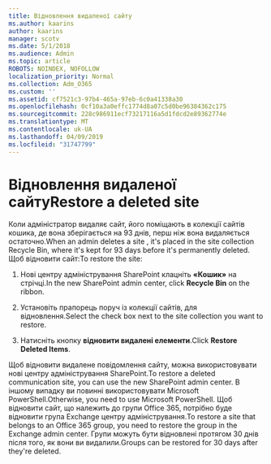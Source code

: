 ```yaml
---
title: Відновлення видаленої сайту
ms.author: kaarins
author: kaarins
manager: scotv
ms.date: 5/1/2018
ms.audience: Admin
ms.topic: article
ROBOTS: NOINDEX, NOFOLLOW
localization_priority: Normal
ms.collection: Adm_O365
ms.custom: ''
ms.assetid: cf7521c3-97b4-465a-97eb-6c0a41338a30
ms.openlocfilehash: 0cf10a3a0effc1774d8a07c5d0be96384362c175
ms.sourcegitcommit: 228c986911ecf73217116a5d1fdcd2e89362774e
ms.translationtype: MT
ms.contentlocale: uk-UA
ms.lasthandoff: 04/09/2019
ms.locfileid: "31747799"
---
```

# <a name="restore-a-deleted-site"></a><span data-ttu-id="14393-102">Відновлення видаленої сайту</span><span class="sxs-lookup"><span data-stu-id="14393-102">Restore a deleted site</span></span>

<span data-ttu-id="14393-103">Коли адміністратор видаляє сайт, його поміщають в колекції сайтів кошика, де вона зберігається на 93 днів, перш ніж вона видаляється остаточно.</span><span class="sxs-lookup"><span data-stu-id="14393-103">When an admin deletes a site , it's placed in the site collection Recycle Bin, where it's kept for 93 days before it's permanently deleted.</span></span> <span data-ttu-id="14393-104">Щоб відновити сайт:</span><span class="sxs-lookup"><span data-stu-id="14393-104">To restore the site:</span></span>
  
1. <span data-ttu-id="14393-105">Нові центру адміністрування SharePoint клацніть **«Кошик»** на стрічці.</span><span class="sxs-lookup"><span data-stu-id="14393-105">In the new SharePoint admin center, click **Recycle Bin** on the ribbon.</span></span> 
    
2. <span data-ttu-id="14393-106">Установіть прапорець поруч із колекції сайтів, для відновлення.</span><span class="sxs-lookup"><span data-stu-id="14393-106">Select the check box next to the site collection you want to restore.</span></span>
    
3. <span data-ttu-id="14393-107">Натисніть кнопку **відновити видалені елементи**.</span><span class="sxs-lookup"><span data-stu-id="14393-107">Click **Restore Deleted Items**.</span></span>
    
<span data-ttu-id="14393-108">Щоб відновити видалене повідомлення сайту, можна використовувати нові центру адміністрування SharePoint.</span><span class="sxs-lookup"><span data-stu-id="14393-108">To restore a deleted communication site, you can use the new SharePoint admin center.</span></span> <span data-ttu-id="14393-109">В іншому випадку ви повинні використовувати Microsoft PowerShell.</span><span class="sxs-lookup"><span data-stu-id="14393-109">Otherwise, you need to use Microsoft PowerShell.</span></span> <span data-ttu-id="14393-110">Щоб відновити сайт, що належить до групи Office 365, потрібно буде відновити група Exchange центру адміністрування.</span><span class="sxs-lookup"><span data-stu-id="14393-110">To restore a site that belongs to an Office 365 group, you need to restore the group in the Exchange admin center.</span></span> <span data-ttu-id="14393-111">Групи можуть бути відновлені протягом 30 днів після того, як вони ви видалили.</span><span class="sxs-lookup"><span data-stu-id="14393-111">Groups can be restored for 30 days after they're deleted.</span></span>
  

